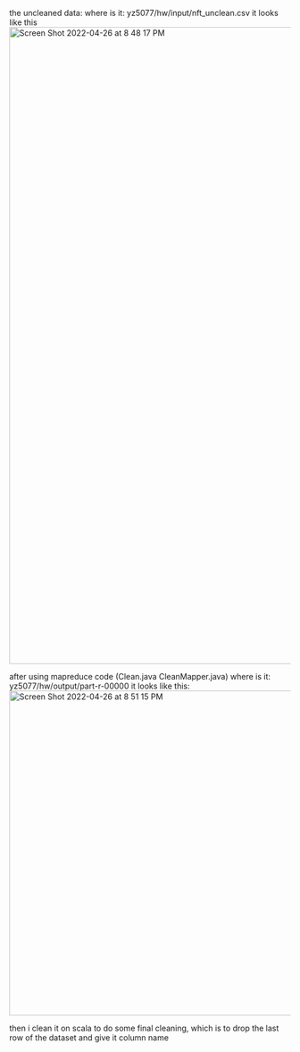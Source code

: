 the uncleaned data: 
  where is it: yz5077/hw/input/nft_unclean.csv
it looks like this
<img width="1141" alt="Screen Shot 2022-04-26 at 8 48 17 PM" src="https://user-images.githubusercontent.com/58120560/165416230-93157f1e-90c9-4f7a-b86b-56d07c6937c1.png">

after using mapreduce code (Clean.java CleanMapper.java)
  where is it: yz5077/hw/output/part-r-00000
it looks like this:
<img width="582" alt="Screen Shot 2022-04-26 at 8 51 15 PM" src="https://user-images.githubusercontent.com/58120560/165416497-9ad96415-db40-472c-a0a4-8b31779b5b66.png">

then i clean it on scala to do some final cleaning, which is to drop the last row of the dataset and give it column name
